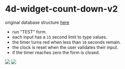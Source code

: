 # 4d-widget-count-down-v2

original database structure [here](https://github.com/miyako/4d-widget-count-down)

* run "TEST" form.
* each input has a `15` second limit to type values.
* the timer turns red when less than `10` seconds remain.
* the clock is reset when the user validates their input.
* if the timer reaches zero the form is closed.

![](https://github.com/user-attachments/assets/e57975b9-2f00-49d5-bab2-950ac8c66a79)
![](https://github.com/user-attachments/assets/8be23f31-4c2b-46b2-89a2-eff421cd2cce)
